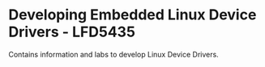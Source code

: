 
# Developing Embedded Linux Device Drivers - LFD5435

Contains information and labs to develop Linux Device Drivers.


